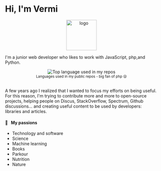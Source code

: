 # Hi, I'm Vermi

<p align="center">
  <a href="https://github.com/mheri613">
    <img width="100" src="https://avatars.githubusercontent.com/u/112502340?s=96&v=4" alt="logo" />
  </a>
</p>


I'm a junior web developer who likes to work with JavaScript, php,and Python. 

<div align="center">
  <img width="" src="https://github-readme-stats.vercel.app/api/top-langs/?username=mheri613&layout=compact&hide_title=1&card_width=300" alt="Top language used in my repos" />
  <br />
  <small>Languages used in my public repos - big fan of php 😛</small>
  <br />
  <br />
</div>

A few years ago I realized that I wanted to focus my efforts on being useful. For this reason, I'm trying to contribute more and more to open-source projects, helping people on Discus, StackOverflow, Spectrum, Github discussions... and creating useful content to be used by developers: libraries and articles. 


#### 🧡 &nbsp;&nbsp;My passions

* Technology and software
* Science 
* Machine learning 
* Books 
* Parkour 
* Nutrition
* Nature

